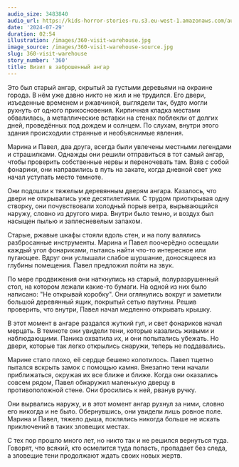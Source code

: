 ```yaml
---
audio_size: 3483840
audio_url: https://kids-horror-stories-ru.s3.eu-west-1.amazonaws.com/audio/360-visit-warehouse.mp3
date: '2024-07-29'
duration: 02:54
illustration: /images/360-visit-warehouse.jpg
image_source: /images/360-visit-warehouse-source.jpg
slug: 360-visit-warehouse
story_number: '360'
title: Визит в заброшенный ангар
---
```


Это был старый ангар, скрытый за густыми деревьями на окраине города. В нём уже давно никто не жил и не трудился. Его двери, изъеденные временем и ржавчиной, выглядели так, будто могли рухнуть от одного прикосновения. Кирпичная кладка местами обвалилась, а металлические вставки на стенах поблекли от долгих дней, проведённых под дождем и солнцем. По слухам, внутри этого здания происходили странные и необъяснимые явления.

Марина и Павел, два друга, всегда были увлечены местными легендами и страшилками. Однажды они решили отправиться в тот самый ангар, чтобы проверить собственные нервы и переночевать там. Взяв с собой фонарики, они направились в путь на закате, когда дневной свет уже начал уступать место темноте.

Они подошли к тяжелым деревянным дверям ангара. Казалось, что двери не открывались уже десятилетиями. С трудом приоткрывая одну створку, они почувствовали холодный порыв ветра, вырывающийся наружу, словно из другого мира. Внутри было темно, и воздух был насыщен пылью и заплесневелым запахом.

Старые, ржавые шкафы стояли вдоль стен, и на полу валялись разбросанные инструменты. Марина и Павел поочерёдно освещали каждый угол фонариками, пытаясь найти что-то интересное или пугающее. Вдруг они услышали слабое шуршание, доносящееся из глубины помещения. Павел предложил пойти на звук.

По мере продвижения они наткнулись на старый, полуразрушенный стол, на котором лежали какие-то бумаги. На одной из них было написано: "Не открывай коробку". Они оглянулись вокруг и заметили большой деревянный ящик, покрытый сетью паутины. Решив проверить, что внутри, Павел начал медленно открывать крышку.

В этот момент в ангаре раздался жуткий гул, и свет фонариков начал мерцать. В темноте они увидели тени, которые казались живыми и наблюдающими. Паника охватила их, и они попытались убежать. Но двери, которые так легко открылись снаружи, теперь не поддавались.

Марине стало плохо, её сердце бешено колотилось. Павел тщетно пытался вскрыть замок с помощью камня. Внезапно тени начали приближаться, окружая их все ближе и ближе. Когда они оказались совсем рядом, Павел обнаружил маленькую дверцу в противоположной стене. Они бросились к ней, рванув ручку.

Они вырвались наружу, и в этот момент ангар рухнул за ними, словно его никогда и не было. Обернувшись, они увидели лишь ровное поле. Марина и Павел, тяжело дыша, поклялись никогда больше не искать приключений в таких зловещих местах.

С тех пор прошло много лет, но никто так и не решился вернуться туда. Говорят, что всякий, кто осмелится туда попасть, пропадает без следа, а зловещие тени продолжают ждать своих новых жертв.